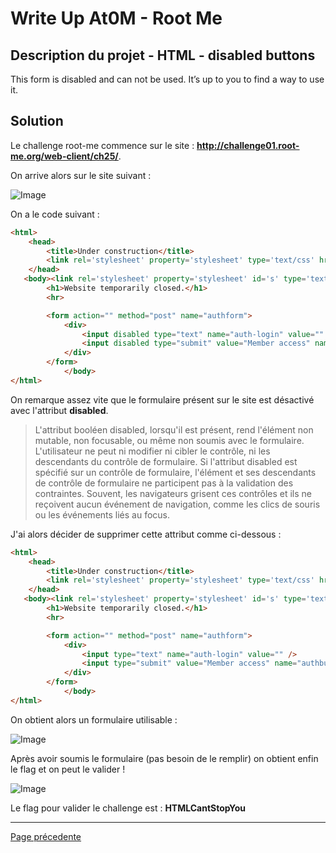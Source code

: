 # Write Up At0M - Root Me

## Description du projet - HTML - disabled buttons

This form is disabled and can not be used. It’s up to you to find a way to use it.

## Solution

Le challenge root-me commence sur le site : <b><u>http://challenge01.root-me.org/web-client/ch25/</u></b>.

On arrive alors sur le site suivant :

![Image](https://marc-emmanuel9.github.io/Root%20Me/WEB%20-%20Client/HTML%20-%20disabled%20buttons/Ressources/Photo_site.jpg)

On a le code suivant :

```html
<html>
    <head>
        <title>Under construction</title>
        <link rel='stylesheet' property='stylesheet' type='text/css' href='style.css' media='all' />
    </head>
   <body><link rel='stylesheet' property='stylesheet' id='s' type='text/css' href='/template/s.css' media='all' /><iframe id='iframe' src='https://www.root-me.org/?page=externe_header'></iframe>
        <h1>Website temporarily closed.</h1>
        <hr>

        <form action="" method="post" name="authform">
            <div>
                <input disabled type="text" name="auth-login" value="" />
                <input disabled type="submit" value="Member access" name="authbutton" />
            </div>
        </form>
            </body>
</html>
```

On remarque assez vite que le formulaire présent sur le site est désactivé avec l'attribut <b>disabled</b>.

>L'attribut booléen disabled, lorsqu'il est présent, rend l'élément non mutable, non focusable, ou même non soumis avec le formulaire. L'utilisateur ne peut ni modifier ni cibler le contrôle, ni les descendants du contrôle de formulaire. Si l'attribut disabled est spécifié sur un contrôle de formulaire, l'élément et ses descendants de contrôle de formulaire ne participent pas à la validation des contraintes. Souvent, les navigateurs grisent ces contrôles et ils ne reçoivent aucun événement de navigation, comme les clics de souris ou les événements liés au focus.

J'ai alors décider de supprimer cette attribut comme ci-dessous :  

```html
<html>
    <head>
        <title>Under construction</title>
        <link rel='stylesheet' property='stylesheet' type='text/css' href='style.css' media='all' />
    </head>
   <body><link rel='stylesheet' property='stylesheet' id='s' type='text/css' href='/template/s.css' media='all' /><iframe id='iframe' src='https://www.root-me.org/?page=externe_header'></iframe>
        <h1>Website temporarily closed.</h1>
        <hr>

        <form action="" method="post" name="authform">
            <div>
                <input type="text" name="auth-login" value="" />
                <input type="submit" value="Member access" name="authbutton" />
            </div>
        </form>
            </body>
</html>
```

On obtient alors un formulaire utilisable :

![Image](https://marc-emmanuel9.github.io/Root%20Me/WEB%20-%20Client/HTML%20-%20disabled%20buttons/Ressources/Photo_champ_actived.jpg)

Après avoir soumis le formulaire (pas besoin de le remplir) on obtient enfin le flag et on peut le valider !

![Image](https://marc-emmanuel9.github.io/Root%20Me/WEB%20-%20Client/HTML%20-%20disabled%20buttons/Ressources/Photo_flag.jpg)

Le flag pour valider le challenge est : <b>HTMLCantStopYou</b>

-------------
[Page précedente](https://marc-emmanuel9.github.io/Root%20Me/)